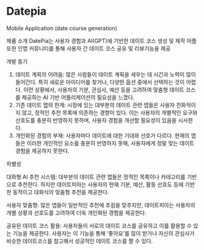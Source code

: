 # Datepia
Mobile Application (date course generation)

제품 소개
DatePia는 사용자 경험과 AI(GPT)에 기반한 데이트 코스 생성 및 제작 어플
또한 인앱 커뮤니티를 통해 사용자 간 데이트 코스 공유 및 리뷰기능을 제공


개발 동기 
1. 데이트 계획의 어려움: 많은 사람들이 데이트 계획을 세우는 데 시간과 노력이 많이 들어간다. 특히 새로운 아이디어를 찾거나, 다양한 옵션 중에서 선택하는 것이 어렵다. 이런 상황에서, 사용자의 기분, 관심사, 예산 등을 고려하여 맞춤형 데이트 코스를 제공하는 AI 기반 어플리케이션의 필요성을 느꼈다.
2. 기존 데이트 앱의 한계: 시장에 있는 대부분의 데이트 관련 앱들은 사용자 친화적이지 않고, 정적인 추천 목록에 의존하는 경향이 있다. 이는 사용자의 개별적인 요구와 선호도를 충분히 반영하지 못하며, 사용자 경험을 개선할 필요성이 있음을 시사한다.
3. 개인화된 경험의 부재: 사용자마다 데이트에 대한 기대와 선호가 다르다. 현재의 앱들은 이러한 개인적인 요소를 충분히 반영하지 못해, 사용자에게 정말 맞는 데이트 경험을 제공하지 못한다.

차별성 

대화형 AI 추천 시스템: 대부분의 데이트 관련 앱들은 정적인 목록이나 카테고리를 기반으로 추천한다. 하지만 데이트피아는 사용자의 현재 기분, 예산, 활동 선호도 등에 기반한 동적이고 대화식의 맞춤형 추천을 제공한다. 

사용자 맞춤형: 많은 앱들이 일반적인 추천에 초점을 맞추지만, 데이트피아는 사용자의 개별 상황과 선호도를 고려하여 더욱 개인화된 경험을 제공한다. 

공유된 데이트 코스 활용: 사용자들이 서로의 데이트 코스를 공유하고 이를 활용할 수 있는 기능을 제공한다. 사용자는 이 기능을 통해 ‘좋아요’를 많이 받거나 자신의 관심사가 비슷한 데이트코스를 참고해서 성공적인 데이트 코스를 짤 수 있다. 

